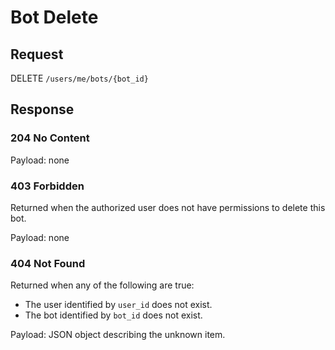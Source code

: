 # Bot Delete

## Request
DELETE `/users/me/bots/{bot_id}`

## Response
### 204 No Content
Payload: none

### 403 Forbidden
Returned when the authorized user does not have permissions to delete this bot.

Payload: none

### 404 Not Found
Returned when any of the following are true:
* The user identified by `user_id` does not exist.
* The bot identified by `bot_id` does not exist.

Payload: JSON object describing the unknown item.